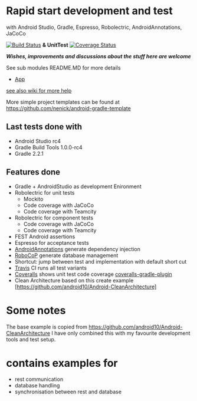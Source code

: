 
# Rapid start development and test
with Android Studio, Gradle, Espresso, Robolectric, AndroidAnnotations, JaCoCo

[![Build Status](https://travis-ci.org/nenick/AndroidAppDevelopment.svg)](https://travis-ci.org/nenick/AndroidAppDevelopment) **& UnitTest** [![Coverage Status](https://coveralls.io/repos/nenick/AndroidAppDevelopment/badge.png?branch=master)](https://coveralls.io/r/nenick/AndroidAppDevelopment?branch=master)

***Wishes, improvements and discussions about the stuff here are welcome***

See sub modules README.MD for more details
* [App](https://github.com/nenick/AndroidAppDevelopment/tree/master/App)

[see also wiki for more help](https://github.com/nenick/AndroidAppDevelopment/wiki)

More simple project templates can be found at https://github.com/nenick/android-gradle-template

## Last tests done with

* Android Studio rc4
* Gradle Build Tools 1.0.0-rc4
* Gradle 2.2.1

## Features done

* Gradle + AndroidStudio as development Enironment
* Robolectric for unit tests
    * Mockito
    * Code coverage with JaCoCo
    * Code coverage with Teamcity
* Robolectric for component tests
    * Code coverage with JaCoCo
    * Code coverage with Teamcity
* FEST Android assertions
* Espresso for acceptance tests
* [AndroidAnnotations](http://androidannotations.org/) generate dependency injection
* [RoboCoP](https://github.com/mediarain/RoboCoP) generate database management
* Shortcut: jump between test and implementation with default short cut
* [Travis](https://travis-ci.org/) CI runs all test variants
* [Coveralls](https://coveralls.io/) shows unit test code coverage [coveralls-gradle-plugin](https://github.com/kt3k/coveralls-gradle-plugin)
* Clean Architecture based on this create example [https://github.com/android10/Android-CleanArchitecture]

# Some notes

The base example is copied from https://github.com/android10/Android-CleanArchitecture I have only combined this with my favourite development tools and test setup.

# contains examples for

* rest communication
* database handling
* synchronisation between rest and database
